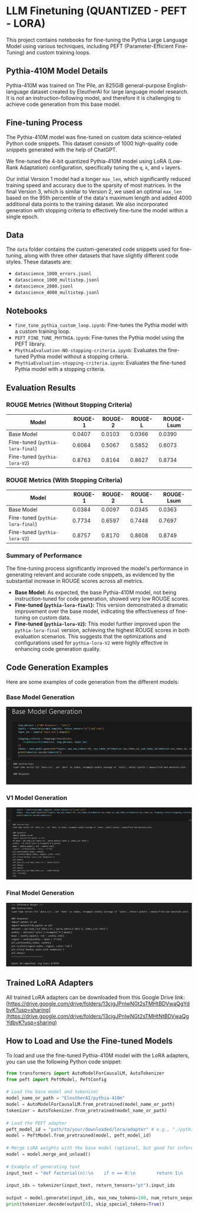 # LLM Finetuning (QUANTIZED - PEFT - LORA)

This project contains notebooks for fine-tuning the Pythia Large Language Model using various techniques, including PEFT (Parameter-Efficient Fine-Tuning) and custom training loops.

## Pythia-410M Model Details

Pythia-410M was trained on The Pile, an 825GiB general-purpose English-language dataset created by EleutherAI for large language model research. It is not an instruction-following model, and therefore it is challenging to achieve code generation from this base model.

## Fine-tuning Process

The Pythia-410M model was fine-tuned on custom data science-related Python code snippets. This dataset consists of 1000 high-quality code snippets generated with the help of ChatGPT.

We fine-tuned the 4-bit quantized Pythia-410M model using LoRA (Low-Rank Adaptation) configuration, specifically tuning the `q`, `k`, and `v` layers.

Our initial Version 1 model had a longer `max_len`, which significantly reduced training speed and accuracy due to the sparsity of most matrices. In the final Version 3, which is similar to Version 2, we used an optimal `max_len` based on the 95th percentile of the data's maximum length and added 4000 additional data points to the training dataset. We also incorporated generation with stopping criteria to effectively fine-tune the model within a single epoch.

## Data

The `data` folder contains the custom-generated code snippets used for fine-tuning, along with three other datasets that have slightly different code styles. These datasets are:

*   `datascience_1000_errors.jsonl`
*   `datascience_1000_multistep.jsonl`
*   `datascience_2000.jsonl`
*   `datascience_4000_multistep.jsonl`

## Notebooks

*   `fine_tune_pythia_custom_loop.ipynb`: Fine-tunes the Pythia model with a custom training loop.
*   `PEFT_FINE_TUNE_PHYTHIA.ipynb`: Fine-tunes the Pythia model using the PEFT library.
*   `PhythiaEvaluation-NO-stopping-criteria.ipynb`: Evaluates the fine-tuned Pythia model without a stopping criteria.
*   `PhythiaEvaluation-stopping-criteria.ipynb`: Evaluates the fine-tuned Pythia model with a stopping criteria.

## Evaluation Results

### ROUGE Metrics (Without Stopping Criteria)

| Model                       | ROUGE-1 | ROUGE-2 | ROUGE-L | ROUGE-Lsum |
|-----------------------------|---------|---------|---------|------------|
| Base Model                  | 0.0407  | 0.0103  | 0.0366  | 0.0390     |
| Fine-tuned (`pythia-lora-final`) | 0.6084  | 0.5067  | 0.5852  | 0.6073     |
| Fine-tuned (`pythia-lora-V2`)    | 0.8763  | 0.8164  | 0.8627  | 0.8734     |

### ROUGE Metrics (With Stopping Criteria)

| Model                       | ROUGE-1 | ROUGE-2 | ROUGE-L | ROUGE-Lsum |
|-----------------------------|---------|---------|---------|------------|
| Base Model                  | 0.0384  | 0.0097  | 0.0345  | 0.0363     |
| Fine-tuned (`pythia-lora-final`) | 0.7734  | 0.6597  | 0.7448  | 0.7697     |
| Fine-tuned (`pythia-lora-V2`)    | 0.8757  | 0.8170  | 0.8608  | 0.8749     |

### Summary of Performance

The fine-tuning process significantly improved the model's performance in generating relevant and accurate code snippets, as evidenced by the substantial increase in ROUGE scores across all metrics.

*   **Base Model:** As expected, the base Pythia-410M model, not being instruction-tuned for code generation, showed very low ROUGE scores.
*   **Fine-tuned (`pythia-lora-final`):** This version demonstrated a dramatic improvement over the base model, indicating the effectiveness of fine-tuning on custom data.
*   **Fine-tuned (`pythia-lora-V2`):** This model further improved upon the `pythia-lora-final` version, achieving the highest ROUGE scores in both evaluation scenarios. This suggests that the optimizations and configurations used for `pythia-lora-V2` were highly effective in enhancing code generation quality.

## Code Generation Examples

Here are some examples of code generation from the different models:

### Base Model Generation

![Base Model Generation](imgs/base_generation.png)

### V1 Model Generation

![V1 Model Generation](imgs/V1_generation.png)

### Final Model Generation

![Final Model Generation](imgs/Final_model_output.png)

## Trained LoRA Adapters

All trained LoRA adapters can be downloaded from this Google Drive link: [https://drive.google.com/drive/folders/13cjgJPnlwNGt2sTMHtBDVwaQgYdbvK?usp=sharing](https://drive.google.com/drive/folders/13cjgJPnlwNGt2sTMHtNtBDVwaQgYdbvK?usp=sharing)

## How to Load and Use the Fine-tuned Models

To load and use the fine-tuned Pythia-410M model with the LoRA adapters, you can use the following Python code snippet:

```python
from transformers import AutoModelForCausalLM, AutoTokenizer
from peft import PeftModel, PeftConfig

# Load the base model and tokenizer
model_name_or_path = "EleutherAI/pythia-410m"
model = AutoModelForCausalLM.from_pretrained(model_name_or_path)
tokenizer = AutoTokenizer.from_pretrained(model_name_or_path)

# Load the PEFT adapter
peft_model_id = "path/to/your/downloaded/lora/adapter" # e.g., "./pythia-lora-V3"
model = PeftModel.from_pretrained(model, peft_model_id)

# Merge LoRA weights with the base model (optional, but good for inference)
model = model.merge_and_unload()

# Example of generating text
input_text = "def factorial(n):\n    if n == 0:\n        return 1\n    else:\n        return n * factorial(n-1)\n\n# Test the function\nprint(factorial(5))\n\n# Expected output: 120\n\n# Another example: calculate the sum of numbers from 1 to 10\ndef sum_numbers(n):\n    total = 0\n    for i in range(1, n + 1):\n        total += i\n    return total\n\nprint(sum_numbers(10))\n\n# Expected output: 55\n\n# Write a Python function to reverse a string\ndef reverse_string(s):\n    "

input_ids = tokenizer(input_text, return_tensors="pt").input_ids

output = model.generate(input_ids, max_new_tokens=100, num_return_sequences=1)
print(tokenizer.decode(output[0], skip_special_tokens=True))
```
